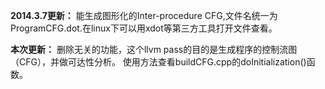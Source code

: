 **2014.3.7更新：**
能生成图形化的Inter-procedure CFG,文件名统一为ProgramCFG.dot.在linux下可以用xdot等第三方工具打开文件查看。

**本次更新：**
删除无关的功能，这个llvm pass的目的是生成程序的控制流图（CFG），并做可达性分析。
使用方法查看buildCFG.cpp的doInitialization()函数。


 
